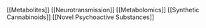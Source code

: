[[Metabolites]]
[[Neurotransmission]]
[[Metabolomics]]
[[Synthetic Cannabinoids]]
[[Novel Psychoactive Substances]]
